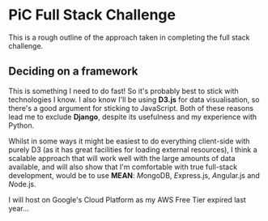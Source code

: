 PiC Full Stack Challenge
========================

This is a rough outline of the approach taken in completing the full stack challenge.

## Deciding on a framework

This is something I need to do fast! So it's probably best to stick with technologies I know. I also know I'll be using **D3.js** for data visualisation, so there's a good argument for sticking to JavaScript. Both of these reasons lead me to exclude **Django**, despite its usefulness and my experience with Python.

Whilst in some ways it might be easiest to do everything client-side with purely D3 (as it has great facilities for loading external resources), I think a scalable approach that will work well with the large amounts of data available, and will also show that I'm comfortable with true full-stack development, would be to use **MEAN**: *M*ongoDB, *E*xpress.js, *A*ngular.js and *N*ode.js.

I will host on Google's Cloud Platform as my AWS Free Tier expired last year...

